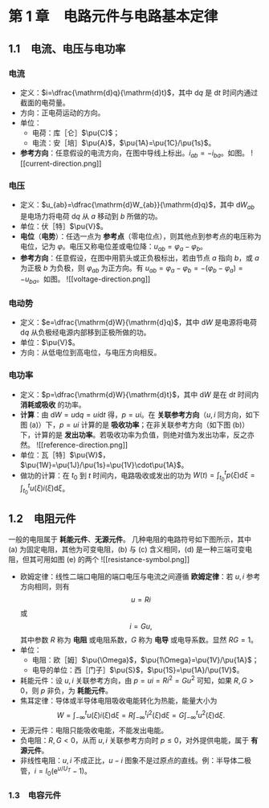 # 第 1 章　电路元件与电路基本定律
## 1.1　电流、电压与电功率
### 电流
- 定义：$i=\dfrac{\mathrm{d}q}{\mathrm{d}t}$，其中 $\mathrm{d}q$ 是 $\mathrm{d}t$ 时间内通过截面的电荷量。
- 方向：正电荷运动的方向。
- 单位：
	- 电荷：库［仑］$\pu{C}$；
	- 电流：安［培］$\pu{A}$，$\pu{1A}=\pu{1C}/\pu{1s}$。
- **参考方向**：任意假设的电流方向，在图中导线上标出。$i_{ab}=-i_{ba}$。如图。
![[current-direction.png]]
### 电压
- 定义：$u_{ab}=\dfrac{\mathrm{d}W_{ab}}{\mathrm{d}q}$，其中 $\mathrm{d}W_{ab}$ 是电场力将电荷 $\mathrm{d}q$ 从 $a$ 移动到 $b$ 所做的功。
- 单位：伏［特］$\pu{V}$。
- **电位**（**电势**）：任选一点为 **参考点**（零电位点），则其他点到参考点的电压称为电位，记为 $\varphi$。电压又称电位差或电位降：$u_{ab}=\varphi_a-\varphi_b$。
- **参考方向**：任意假设，在图中用箭头或正负极标出，若由节点 $a$ 指向 $b$，或 $a$ 为正极 $b$ 为负极，则 $\varphi_{ab}$ 为正方向。有 $u_{ab}=\varphi_a-\varphi_b=-(\varphi_b-\varphi_a)=-u_{ba}$。如图。
![[voltage-direction.png]]
### 电动势
- 定义：$e=\dfrac{\mathrm{d}W}{\mathrm{d}q}$，其中 $\mathrm{d}W$ 是电源将电荷 $\mathrm{d}q$ 从负极经电源内部移到正极所做的功。
- 单位：$\pu{V}$。
- 方向：从低电位到高电位，与电压方向相反。
### 电功率
- 定义：$p=\dfrac{\mathrm{d}W}{\mathrm{d}t}$，其中 $\mathrm{d}W$ 是在 $\mathrm{d}t$ 时间内 **消耗或吸收** 的功率。
- **计算**：由 $\mathrm{d}W=u \mathrm{d}q=ui \mathrm{d}t$ 得，$p=ui$。在 **关联参考方向**（$u,i$ 同方向，如下图 (a)）下，$p=ui$ 计算的是 **吸收功率**；在非关联参考方向（如下图 (b)）下，计算的是 **发出功率**。若吸收功率为负值，则绝对值为发出功率，反之亦然。
![[reference-direction.png]]
- 单位：瓦［特］$\pu{W}$，$\pu{1W}=\pu{1J}/\pu{1s}=\pu{1V}\cdot\pu{1A}$。
- 做功的计算：在 $t_0$ 到 $t$ 时间内，电路吸收或发出的功为 $W(t)=\displaystyle\int_{t_0}^{t}p(\xi)\mathrm{d}\xi=\displaystyle\int_{t_0}^{t}u(\xi)i(\xi)\mathrm{d}\xi$。
## 1.2　电阻元件

一般的电阻属于 **耗能元件**、**无源元件**。
几种电阻的电路符号如下图所示，其中 (a) 为固定电阻，其他为可变电阻，(b) 与 (c) 含义相同，(d) 是一种三端可变电阻，但其可用如图 (e) 的两个
![[resistance-symbol.png]]

- 欧姆定律：线性二端口电阻的端口电压与电流之间遵循 **欧姆定律**：若 $u,i$ 参考方向相同，则有 $$u=Ri$$或 $$i=Gu,$$其中参数 $R$ 称为 **电阻** 或电阻系数，$G$ 称为 **电导** 或电导系数。显然 $RG=1$。
- 单位：
	- 电阻：欧［姆］$\pu{\Omega}$，$\pu{1\Omega}=\pu{1V}/\pu{1A}$；
	- 电导的单位：西［门子］$\pu{S}$，$\pu{1S}=\pu{1A}/\pu{1V}$。
- 耗能元件：设 $u,i$ 关联参考方向，由 $p=ui=Ri^2=Gu^2$ 可知，如果 $R,G>0$，则 $p$ 非负，为 **耗能元件**。
- 焦耳定律：导体或半导体电阻吸收电能转化为热能，能量大小为 $$W=\int_{-\infty}^{t}u(\xi)i(\xi)\mathrm{d}\xi=R \int_{-\infty}^{t}i^2(\xi)\mathrm{d}\xi=G \int_{-\infty}^{t}u^2(\xi)\mathrm{d}\xi.$$
- 无源元件：电阻只能吸收电能，不能发出电能。
- 负电阻：$R,G<0$，从而 $u,i$ 关联参考方向时 $p\le0$，对外提供电能，属于 **有源元件**。
- 非线性电阻：$u,i$ 不成正比，$u-i$ 图象不是过原点的直线。例：半导体二极管，$i=I_0(\mathrm{e}^{u/U_T}-1)$。
### 1.3　电容元件

